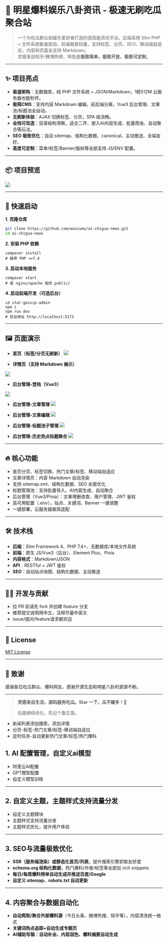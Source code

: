 
# 🍉 明星爆料娱乐八卦资讯 - 极速无刷吃瓜聚合站

> 一个为吃瓜群众和娱乐爱好者打造的高性能资讯平台。后端采用 Slim PHP + 文件系统极速驱动，前端极致轻量，支持标签、分页、SEO、移动端自适应，内容和页面全支持 Markdown。  
> 灵感来自知乎/微博热榜，特色是**极致简单、极致开放、极致可定制**。



---

## ✨ 项目亮点

- **极速架构**：无数据库，纯 PHP 文件系统 + JSON/Markdown，1核512M 云服务器也能秒开。
- **极简CMS**：支持内容 Markdown 编辑，前后端分离，Vue3 后台管理、文章池/标题池全自动。
- **无刷新体验**：AJAX 切换标签、分页，SPA 级流畅。
- **全栈可改造**：目录结构清晰，适合二开、嵌入AI内容生成、批量爬虫、自动聚合等玩法。
- **SEO 极致优化**：自动 sitemap、结构化数据、canonical、主动推送、全端友好。
- **高度可定制**：菜单/标签/Banner/版权等全部支持 JS/ENV 配置。

---

## 📦 项目预览

<img src="https://archive.biliimg.com/bfs/archive/c9ee0e351384d7a2f8b343bf7abfc33016669315.png"  referrerpolicy="no-referrer">

---

## 🚀 快速启动

**1. 克隆仓库**
```bash
git clone https://github.com/wuxiumu/ai-chigua-news.git
cd ai-chigua-news
```

**2. 安装 PHP 依赖**

```
composer install
# 推荐 PHP >=7.4
```

**3. 启动本地服务**

```
composer start
# 或 nginx/apache 指向 public/
```

**4. 启动前端开发（可选后台）**

```
cd star-gossip-admin
npm i
npm run dev
# 后台地址 http://localhost:5173
```



------



## **🖼️ 页面演示**





- **首页（标签/分页无刷新）**
  <img src="https://archive.biliimg.com/bfs/archive/db575496103d137753e7faecb320b51d1b54b182.png"  referrerpolicy="no-referrer">




- **详情页（支持 Markdown 展示）**

<img src="https://archive.biliimg.com/bfs/archive/87e45d07459e7e6c505ba9d7c88bebc8568b380b.png"  referrerpolicy="no-referrer">



- **后台管理-登陆（Vue3）**

<img src="https://archive.biliimg.com/bfs/archive/66d9875527c4d84cdd9bebadb6f5cdd1bf26cd86.png"  referrerpolicy="no-referrer">

- **后台管理-文章管理**
  <img src="https://archive.biliimg.com/bfs/archive/54ed6746780ba1e822b38c01b557a48a3174092e.png"  referrerpolicy="no-referrer">

- **后台管理-文章编辑**
  <img src="https://archive.biliimg.com/bfs/archive/6da94a76db2f1ca00e02ec4b038a517f7894a823.png"  referrerpolicy="no-referrer">


- **后台管理-标题池子管理**
  <img src="https://archive.biliimg.com/bfs/archive/23ea2c98afb3347dd6ec17dd7ab80885a1a0005a.png"  referrerpolicy="no-referrer">

- **后台管理-历史热点标题聚合**
  <img src="https://archive.biliimg.com/bfs/archive/68864a5595e61020f3c0aec044ade5dd2e4e368c.png"  referrerpolicy="no-referrer">
------





## **🔥 核心功能**





- 首页分页、标签切换、热门文章/标签、移动端自适应
- 文章详情页：内容 Markdown 自动渲染
- 支持 sitemap.xml、结构化数据、SEO 全面优化
- 标题管理池：支持批量导入、AI内容生成、自动聚合
- 后台管理（Vue3/Pinia）：文章增删改查、用户管理、JWT 鉴权
- 高可用配置（.env），站点、关键词、Banner 一键调整
- 一键部署，云服务器极简适配





------





## **🛠️ 技术栈**





- **后端**：Slim Framework 4、PHP 7.4+、无数据库/本地文件系统
- **前端**：原生 JS/Vue3（后台）、Element Plus、Pinia
- **内容格式**：Markdown/JSON
- **API**：RESTful + JWT 鉴权
- **SEO**：自动站点地图、结构化数据、主动推送





------





## **🧑‍💻 开发与贡献**





- 拉 PR 前请先 fork 并创建 feature 分支
- 推荐提交说明用中文，注释尽量中英文
- issue/提问/feature请求都欢迎





------





## **📄 License**





[MIT License](./LICENSE)



------





## **🙏 致谢**





感谢各位吃瓜群众、爆料网友，感谢开源生态和明星八卦的源源不断。



------



> **灵感来自生活，源码服务吃瓜。Star 一下，瓜不嫌多！🍉**



> 后面继续优化，先记个备忘录。

- 新闻列表添加搜索，添加详情
- 分页-标签-热门文章/标签-移动端自适应
- 定时任务-自动更新热门文章/标签/热门爆料

## **1.** **AI 配置管理，自定义ai模型**
- 阿里云AI配置
- GPT模型配置
- 自定义模型训练
------

## **2.** **自定义主题，主题样式支持流量分发**
- 自定义主题模块
- 主题样式支持流量分发
- 主题样式优化，提升用户体验
------

## **3.** **SEO与流量极致优化**


- **SSR（服务端渲染）或静态化首页/列表**，提升搜索引擎抓取友好度
- **schema.org 结构化数据**，热门爆料/作者/标签等全部加 rich snippets
- **每日/每周爆料榜单自动生成并推送百度/Google**
- **自定义 sitemap、robots.txt 自动更新**

------



## **4.** **内容聚合与数据自动化**

- **自动爬取/聚合外部爆料源**（今日头条、微博热搜、知乎等），内容清洗统一格式
- **关键词热点追踪+自动生成专题页**
- **AI辅助写稿：自动补全、内容润色、爆料摘要自动生成**